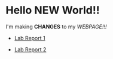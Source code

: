 # Hello NEW World!!

I'm making __CHANGES__ to my *WEBPAGE!!!*

* [Lab Report 1](https://kjhlee.github.io/cse15l-lab-reports/lab%20report%201/lab-report-1-week-2.html)

* [Lab Report 2](https://kjhlee.github.io/cse15l-lab-reports/lab%20report%202/lab-report-2-week-4.html)
